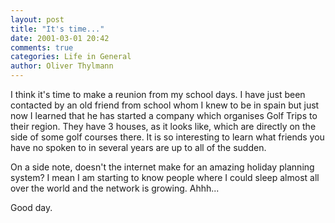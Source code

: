 ```yaml
---
layout: post
title: "It's time..."
date: 2001-03-01 20:42
comments: true
categories: Life in General
author: Oliver Thylmann
---
```



I think it's time to make a reunion from my school days. I have just been contacted by an old friend from school whom I knew to be in spain but just now I learned that he has started a company which organises Golf Trips to their region. They have 3 houses, as it looks like, which are directly on the side of some golf courses there. It is so interesting to learn what friends you have no spoken to in several years are up to all of the sudden.

On a side note, doesn't the internet make for an amazing holiday planning system? I mean I am starting to know people where I could sleep almost all over the world and the network is growing. Ahhh...

Good day.


